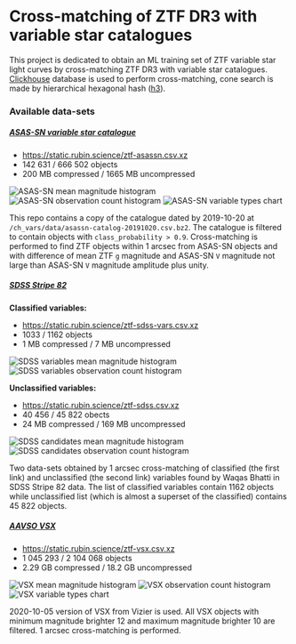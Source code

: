 # Cross-matching of ZTF DR3 with variable star catalogues

This project is dedicated to obtain an ML training set of ZTF variable star light curves by cross-matching ZTF DR3 with variable star catalogues.
[Clickhouse](https://clickhouse.tech) database is used to perform cross-matching, cone search is made by hierarchical hexagonal hash ([h3](https://github.com/uber/h3)).

### Available data-sets

##### [ASAS-SN variable star catalogue](https://asas-sn.osu.edu/variables)

- <https://static.rubin.science/ztf-asassn.csv.xz>
- 142 631 / 666 502 objects
- 200 MB compressed / 1665 MB uncompressed

![ASAS-SN mean magnitude histogram](figs/asassn_mean_mag.png)
![ASAS-SN observation count histogram](figs/asassn_obs_count.png)
![ASAS-SN variable types chart](figs/asassn_var-types.png)

This repo contains a copy of the catalogue dated by 2019-10-20 at `/ch_vars/data/asassn-catalog-20191020.csv.bz2`.
The catalogue is filtered to contain objects with `class_probability > 0.9`.
Cross-matching is performed to find ZTF objects within 1 arcsec from ASAS-SN objects and with difference of mean ZTF `g` magnitude and ASAS-SN `V` magnitude not large than ASAS-SN `V` magnitude amplitude plus unity.

##### [SDSS Stripe 82](https://wbhatti.org/notes/stripe82-variables-drnotes.html)

**Classified variables:**
- <https://static.rubin.science/ztf-sdss-vars.csv.xz>
- 1033 / 1162 objects
- 1 MB compressed / 7 MB uncompressed

![SDSS variables mean magnitude histogram](figs/sdss-vars_mean_mag.png)
![SDSS variables observation count histogram](figs/sdss-vars_obs_count.png)

**Unclassified variables:**
- <https://static.rubin.science/ztf-sdss.csv.xz>
- 40 456 / 45 822 obects
- 24 MB compressed / 169 MB uncompressed

![SDSS candidates mean magnitude histogram](figs/sdss-candidates_mean_mag.png)
![SDSS candidates observation count histogram](figs/sdss-candidates_obs_count.png)

Two data-sets obtained by 1 arcsec cross-matching of classified (the first link) and unclassified (the second link) variables found by Waqas Bhatti in SDSS Stripe 82 data.
The list of classified variables contain 1162 objects while unclassified list (which is almost a superset of the classified) contains 45 822 objects. 


##### [AAVSO VSX](https://www.aavso.org/vsx/)

- <https://static.rubin.science/ztf-vsx.csv.xz>
- 1 045 293 / 2 104 068 objects
- 2.29 GB compressed / 18.2 GB uncompressed

![VSX mean magnitude histogram](figs/vsx_mean_mag.png)
![VSX observation count histogram](figs/vsx_obs_count.png)
![VSX variable types chart](figs/vsx_var-types.png)

2020-10-05 version of VSX from Vizier is used. All VSX objects with minimum magnitude brighter 12 and maximum magnitude brighter 10 are filtered. 1 arcsec cross-matching is performed. 
